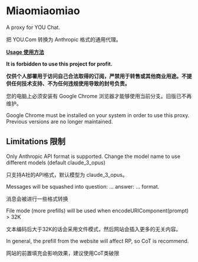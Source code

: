 # Miaomiaomiao

A proxy for YOU Chat.

把 YOU.Com 转换为 Anthropic 格式的通用代理。

[**Usage 使用方法**](usage.md)

**It is forbidden to use this project for profit.**

**仅供个人部署用于访问自己合法取得的订阅，严禁用于转售或其他商业用途。不提供任何技术支持、不为任何违规使用导致的封号负责。**

您的电脑上必须安装有 Google Chrome 浏览器才能够使用当前分支。旧版已不再维护。

Google Chrome must be installed on your system in order to use this proxy. Previous versions are no longer maintained.

## Limitations 限制

Only Anthropic API format is supported. Change the model name to use different models (default claude_3_opus)

只支持A社的API格式，默认模型为 claude_3_opus。

Messages will be squashed into question: ... answer: ... format.

消息会被进行一些格式转换

File mode (more prefills) will be used when encodeURIComponent(prompt) > 32K 

文本编码后大于32K的话会采用文件模式，然后网站会插入更多的无关内容。

In general, the prefill from the website will affect RP, so CoT is recommend.

网站的前置填充会影响效果，建议使用CoT类破限

